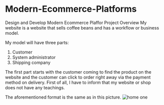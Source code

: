 # Modern-Ecommerce-Platforms
Design and Develop Modern Ecommerce Plaffor
Project Overview
My website is a website that sells coffee beans and has a workflow or business model. 

My model will have three parts: 
1. Customer
2. System administrator
3. Shipping company

The first part starts with the customer coming to find the product on the website and the customer can click to order right away via the payment method on delivery. First of all, I have to inform that my website or shop does not have any teachings.

The aforementioned format is the same as in this picture.
![home one](img/home.png)
